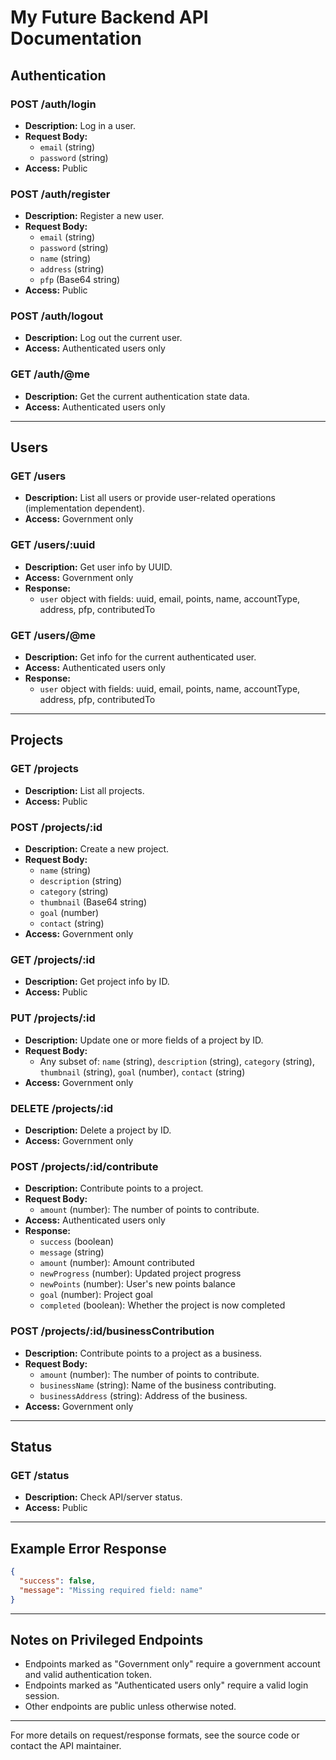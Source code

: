 # My Future Backend API Documentation

## Authentication

### POST /auth/login
- **Description:** Log in a user.
- **Request Body:**
  - `email` (string)
  - `password` (string)
- **Access:** Public

### POST /auth/register
- **Description:** Register a new user.
- **Request Body:**
  - `email` (string)
  - `password` (string)
  - `name` (string)
  - `address` (string)
  - `pfp` (Base64 string)
- **Access:** Public

### POST /auth/logout
- **Description:** Log out the current user.
- **Access:** Authenticated users only

### GET /auth/@me
- **Description:** Get the current authentication state data.
- **Access:** Authenticated users only

---

## Users

### GET /users
- **Description:** List all users or provide user-related operations (implementation dependent).
- **Access:** Government only

### GET /users/:uuid
- **Description:** Get user info by UUID.
- **Access:** Government only
- **Response:**
  - `user` object with fields: uuid, email, points, name, accountType, address, pfp, contributedTo

### GET /users/@me
- **Description:** Get info for the current authenticated user.
- **Access:** Authenticated users only
- **Response:**
  - `user` object with fields: uuid, email, points, name, accountType, address, pfp, contributedTo

---

## Projects

### GET /projects
- **Description:** List all projects.
- **Access:** Public

### POST /projects/:id
- **Description:** Create a new project.
- **Request Body:**
  - `name` (string)
  - `description` (string)
  - `category` (string)
  - `thumbnail` (Base64 string)
  - `goal` (number)
  - `contact` (string)
- **Access:** Government only

### GET /projects/:id
- **Description:** Get project info by ID.
- **Access:** Public

### PUT /projects/:id
- **Description:** Update one or more fields of a project by ID.
- **Request Body:**
  - Any subset of: `name` (string), `description` (string), `category` (string), `thumbnail` (string), `goal` (number), `contact` (string)
- **Access:** Government only

### DELETE /projects/:id
- **Description:** Delete a project by ID.
- **Access:** Government only

### POST /projects/:id/contribute
- **Description:** Contribute points to a project.
- **Request Body:**
  - `amount` (number): The number of points to contribute.
- **Access:** Authenticated users only
- **Response:**
  - `success` (boolean)
  - `message` (string)
  - `amount` (number): Amount contributed
  - `newProgress` (number): Updated project progress
  - `newPoints` (number): User's new points balance
  - `goal` (number): Project goal
  - `completed` (boolean): Whether the project is now completed

### POST /projects/:id/businessContribution
- **Description:** Contribute points to a project as a business.
- **Request Body:**
  - `amount` (number): The number of points to contribute.
  - `businessName` (string): Name of the business contributing.
  - `businessAddress` (string): Address of the business.
- **Access:** Government only

---

## Status

### GET /status
- **Description:** Check API/server status.
- **Access:** Public

---

## Example Error Response
```json
{
  "success": false,
  "message": "Missing required field: name"
}
```

---

## Notes on Privileged Endpoints
- Endpoints marked as "Government only" require a government account and valid authentication token.
- Endpoints marked as "Authenticated users only" require a valid login session.
- Other endpoints are public unless otherwise noted.

---

For more details on request/response formats, see the source code or contact the API maintainer.

